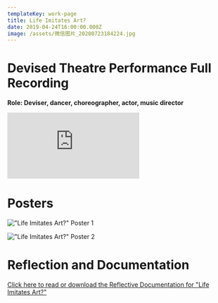 ```yaml
---
templateKey: work-page
title: Life Imitates Art?
date: 2019-04-24T16:00:00.000Z
image: /assets/微信图片_20200723184224.jpg
---
```

# Devised Theatre Performance Full Recording 

<div class="lines-1"></div>

**Role: Deviser, dancer, choreographer, actor, music director** 

<div class="lines-1"></div>

<div class="video-container"><iframe src="https://www.youtube.com/embed/https://b23.tv/BQHiig" class="video" frameborder="0" allow="accelerometer; autoplay; encrypted-media; gyroscope; picture-in-picture" allowfullscreen></iframe></div>

<div class="lines-1"></div>

# Posters

<div class="lines-1"></div>

!["Life Imitates Art?" Poster 1](/assets/微信图片_20200723184224.jpg "\"Life Imitates Art?\" Poster 1")

!["Life Imitates Art?" Poster 2](/assets/微信图片_20200723184228.jpg "\"Life Imitates Art?\" Poster 2")

<div class="lines-1"></div>

# Reflection and Documentation

<div class="lines-1"></div>

[Click here to read or download the Reflective Documentation for "Life Imitates Art?"](/assets/yifan-thea452-phase-2-documentation.pdf)